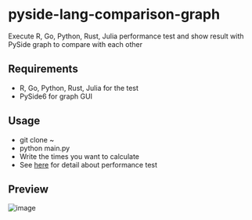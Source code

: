 # pyside-lang-comparison-graph
Execute R, Go, Python, Rust, Julia performance test and show result with PySide graph to compare with each other

## Requirements
* R, Go, Python, Rust, Julia for the test
* PySide6 for graph GUI

## Usage
* git clone ~
* python main.py
* Write the times you want to calculate
* See <a href="https://github.com/yjg30737/high-performance-lang-comparison.git">here</a> for detail about performance test

## Preview

![image](https://user-images.githubusercontent.com/55078043/194747420-a854a69d-0f0a-410e-a88c-ac6ca97f1422.png)
